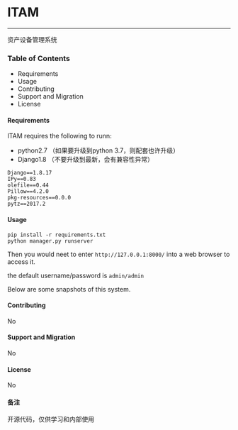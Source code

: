 # ITAM
---
资产设备管理系统


### Table of Contents
* Requirements
* Usage
* Contributing
* Support and Migration
* License

#### Requirements
ITAM requires the following to runn:
* python2.7 （如果要升级到python 3.7，则配套也许升级）
* Django1.8 （不要升级到最新，会有兼容性异常）

```
Django==1.8.17
IPy==0.83
olefile==0.44
Pillow==4.2.0
pkg-resources==0.0.0
pytz==2017.2
```

#### Usage
```
pip install -r requirements.txt
python manager.py runserver

```



Then you would neet to enter `http://127.0.0.1:8000/` into a web browser to access it.


the default username/password is `admin/admin`


Below are some snapshots of this system.


#### Contributing
No

#### Support and Migration
No

#### License
No

#### 备注
开源代码，仅供学习和内部使用